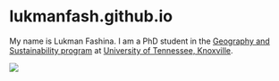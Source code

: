 # lukmanfash.github.io
My name is Lukman Fashina. I am a PhD student in the [Geography and Sustainability program](https://geography.utk.edu/) at [University of Tennessee, Knoxville](https://www.utk.edu/).

![](https://cdn.esawebb.org/archives/images/screen/potm2209a.jpg)
<!-- ![](URL) -->

<!-- ![](Images\LiDAR Field work\LiDAR Field 1.jpg) -->

